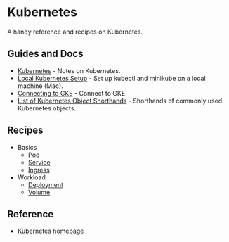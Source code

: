 # Kubernetes

A handy reference and recipes on Kubernetes.

## Guides and Docs

* [Kubernetes](docs/notes.md) - Notes on Kubernetes.
* [Local Kubernetes Setup](docs/local-setup.md) - Set up kubectl and minikube on a local machine (Mac).
* [Connecting to GKE](docs/gke.md) - Connect to GKE.
* [List of Kubernetes Object Shorthands](docs/short-hands.md) - Shorthands of commonly used Kubernetes objects.

## Recipes

* Basics
  * [Pod](pod)
  * [Service](service)
  * [Ingress](ingress)
* Workload
  * [Deployment](deployment)
  * [Volume](volume)

## Reference

* [Kubernetes homepage](https://kubernetes.io/)
